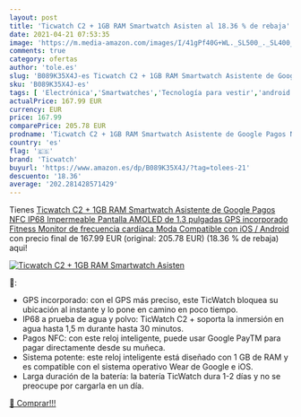 ```yaml
---
layout: post
title: 'Ticwatch C2 + 1GB RAM Smartwatch Asisten al 18.36 % de rebaja'
date: 2021-04-21 07:53:35
image: 'https://m.media-amazon.com/images/I/41gPf40G+WL._SL500_._SL400_.jpg'
comments: true
category: ofertas
author: 'tole.es'
slug: 'B089K35X4J-es Ticwatch C2 + 1GB RAM Smartwatch Asistente de Google Pagos...'
sku: 'B089K35X4J-es'
tags: [ 'Electrónica','Smartwatches','Tecnología para vestir','android','ticwatch', ]
actualPrice: 167.99 EUR
currency: EUR
price: 167.99
comparePrice: 205.78 EUR
prodname: 'Ticwatch C2 + 1GB RAM Smartwatch Asistente de Google Pagos NFC IP68 Impermeable Pantalla AMOLED de 1.3 pulgadas GPS incorporado Fitness Monitor de frecuencia cardíaca Moda Compatible con iOS / Android'
country: 'es'
flag: '🇪🇸'
brand: 'Ticwatch'
buyurl: 'https://www.amazon.es/dp/B089K35X4J/?tag=tolees-21'
descuento: '18.36'
average: '202.281428571429'
---
```


Tienes [Ticwatch C2 + 1GB RAM Smartwatch Asistente de Google Pagos NFC IP68 Impermeable Pantalla AMOLED de 1.3 pulgadas GPS incorporado Fitness Monitor de frecuencia cardíaca Moda Compatible con iOS / Android](https://www.amazon.es/dp/B089K35X4J/?tag=tolees-21) con precio final de  167.99 EUR (original: 205.78 EUR) (18.36 %  de rebaja) aqui!

[![Ticwatch C2 + 1GB RAM Smartwatch Asisten](https://m.media-amazon.com/images/I/41gPf40G+WL._SL500_._SL400_.jpg)](https://www.amazon.es/dp/B089K35X4J/?tag=tolees-21)

🔎:

- GPS incorporado: con el GPS más preciso, este TicWatch bloquea su ubicación al instante y lo pone en camino en poco tiempo.
- IP68 a prueba de agua y polvo: TicWatch C2 + soporta la inmersión en agua hasta 1,5 m durante hasta 30 minutos.
- Pagos NFC: con este reloj inteligente, puede usar Google PayTM para pagar directamente desde su muñeca.
- Sistema potente: este reloj inteligente está diseñado con 1 GB de RAM y es compatible con el sistema operativo Wear de Google e iOS.
- Larga duración de la batería: la batería TicWatch dura 1-2 días y no se preocupe por cargarla en un día.

[🛒 Comprar!!!](https://www.amazon.es/dp/B089K35X4J/?tag=tolees-21)
